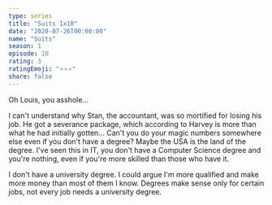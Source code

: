 ```yaml
---
type: series
title: "Suits 1x10"
date: "2020-07-26T00:00:00"
name: "Suits"
season: 1
episode: 10
rating: 3
ratingEmoji: "⭐️⭐️⭐️"
share: false
---
```


Oh Louis, you asshole...

I can't understand why Stan, the accountant, was so mortified for losing his job. He got a severance package, which according to Harvey is more than what he had initially gotten... Can't you do your magic numbers somewhere else even if you don't have a degree? Maybe the USA is the land of the degree. I've seen this in IT, you don't have a Computer Science degree and you're nothing, even if you're more skilled than those who have it.

I don't have a university degree. I could argue I'm more qualified and make more money than most of them I know. Degrees make sense only for certain jobs, not every job needs a university degree.
